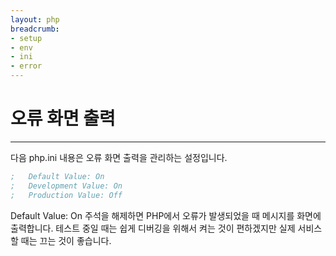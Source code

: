 ```yaml
---
layout: php
breadcrumb:
- setup
- env
- ini
- error
---
```


# 오류 화면 출력
---
다음 php.ini 내용은 오류 화면 출력을 관리하는 설정입니다.  

```ini
;   Default Value: On
;   Development Value: On
;   Production Value: Off
```

Default Value: On 주석을 해제하면 PHP에서 오류가 발생되었을 때 메시지를 화면에 출력합니다. 테스트 중일 때는 쉽게 디버깅을 위해서 켜는 것이 편하겠지만 실제 서비스할 때는 끄는 것이 좋습니다.  

<br>
